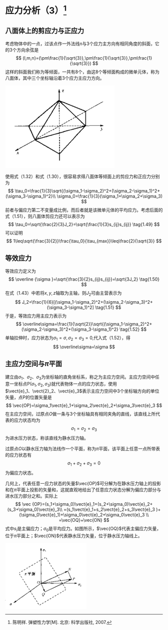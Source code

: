 

# 应力分析（3）[^1]

## 八面体上的剪应力与正应力

考虑物体中的一点，过该点作一外法线$n$与3个应力主方向有相同角度的斜面，它的3个方向余弦是
$$
(l,m,n)=(\pm\frac{1}{\sqrt{3}},\pm\frac{1}{\sqrt{3}},\pm\frac{1}{\sqrt{3}})
$$
这样的斜面我们称为等倾面，一共有8个，由这8个等倾面构成的微单元体，称为八面体，其中三个坐标轴沿着3个应力主应力方向。

![八面体微元](image\八面体微元.png)

使用式（1.32）和式（1.30），很容易求得八面体等倾面上的剪应力和正应力分别为
$$
\tau_0=\frac{1}{3}\sqrt{(\sigma_1-\sigma_2)^2+(\sigma_2-\sigma_1)^2+(\sigma_3-\sigma_1)^2}\\
\sigma_0=\frac{1}{3}(\sigma_1+\sigma_2+\sigma_3)
$$
前者与偏应力第二不变量成比例，而后者就是该微单元体的平均应力。考虑后面的式（1.51），则八面体剪应力还可以表示为
$$
\tau_0=\sqrt{\frac{2}{3}J_2}=\sqrt{\frac{1}{3}s_{ij}s_{ij}} \tag{1.49}
$$
可以证明
$$
1\leq\sqrt{\frac{3}{2}}\frac{\tau_0}{\tau_{max}}\leq\frac{2}{\sqrt{3}}
$$

## 等效应力

等效应力定义为
$$
\overline {\sigma }=\sqrt{\frac{3}{2}s_{ij}s_{ij}}=\sqrt{3J_2} \tag{1.50}
$$
在式（1.43）中若将$x,y,z$轴取为主轴，则$J_2$可由主营表示为
$$
J_2=\frac{1}{6}[(\sigma_1-\sigma_2)^2+(\sigma_2-\sigma_3)^2+(\sigma_3-\sigma_1)^2] \tag{1.51}
$$
于是，等效应力用主应力表示为
$$
\overline\sigma=\frac{1}{\sqrt{2}}\sqrt{(\sigma_1-\sigma_2)^2+(\sigma_2-\sigma_3)^2+(\sigma_3-\sigma_1)^2} \tag{1.52}
$$
单轴拉伸时，应力状态为$\sigma_1=\sigma,\sigma_2=\sigma_3=0$,代入式（1.52），得
$$
\overline\sigma=\sigma
$$

## 主应力空间与$\pi$平面

$\newcommand{\vect}[1] {\boldsymbol{#1}}$建立由$\sigma_1、\sigma_2、\sigma_3$为坐标轴的直角坐标系，称之为主应力空间。主应力空间中任意一坐标点P($\sigma_1,\sigma_2,\sigma_3$)就代表物体一点的应力状态，使用$\vect{e}_1、\vect{2}_2、\vect{e}_3$表示主应力空间中3个坐标轴方向的单位矢量，点P的位置矢量是
$$
\vec{OP}=\sigma_1\vect{e}_1+\sigma_2\vect{e}_2+\sigma_3\vect{e}_3
$$
在主应力空间，过原点$O$做一条与3个坐标轴具有相同夹角的直线，该直线上所代表的应力状态均为
$$
\sigma_1=\sigma_2=\sigma_3
$$
为进水压力状态，称该直线为静水压力轴。

过原点$O$以静水压力轴为法线作一个平面，称为$\pi$平面，该平面上任意一点所带表的应力状态有
$$
\sigma_1+\sigma_2+\sigma_3=0
$$
为偏应力状态。

几何上，代表任意一应力状态的矢量$\vec{OP}$可分解为在静水压力轴上的投影和在$\pi$平面上投影的矢量和，这就直观地给出了任意应力状态分解为偏应力部分与进水压力部分之和。实际上
$$
\vec {OP}=(s_1+\sigma_0)\vect{e}_1+(s_2+\sigma_0)\vect{e}_2+(s_3+\sigma_0)\vect{e}_3\\
                   =(s_1\vect{e}_1+s_2\vect{e}_2+s_3\vect{e}_3 )+(\sigma_0\vect{e}_1)+\sigma_0\vect{e}_2+\sigma_0\vect{e}_3 \\
                   =\vec{OQ}+\vec{ON}
$$
式中$s_i$是主偏应力；$\sigma_0$是平均应力。如图所示，$\vec{OQ}$代表主偏应力矢量，位于$\pi$平面上；$\vec{ON}$代表静水压力矢量，位于静水压力轴线上。

![pi平面应力分解](image\pi平面应力分解.png)

[^1]: 陈明祥. 弹塑性力学[M]. 北京: 科学出版社, 2007.

